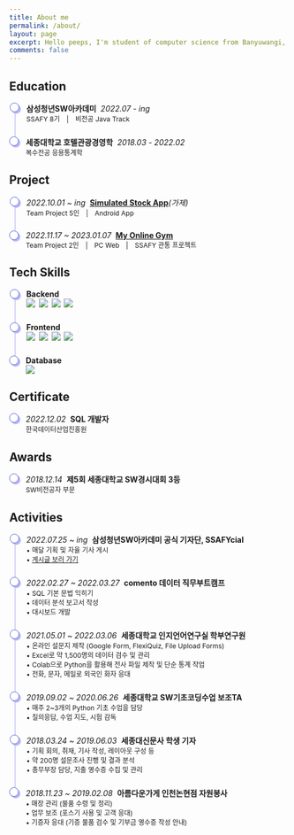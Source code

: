 ```yaml
---
title: About me
permalink: /about/
layout: page
excerpt: Hello peeps, I'm student of computer science from Banyuwangi, living in Jogjakarta. This blog for documentation about my programming journey, running on jekyll, hosting on netlify and using my own simple theme.
comments: false
---
```


<head>
  <style> 
    .container ul, li {
      list-style: none;
      padding: 0;
    }
    .container li {
      padding-bottom: 1.5rem;
      border-left: 1px solid #abaaed;
      position: relative;
      padding-left: 20px;
      margin-left: 10px;
    }
    .container li:last-child {
      border: 0px;
      padding-bottom: 0;
    }
    .container li:before {
      content: '';
      width: 15px;
      height: 15px;
      background: white;
      border: 1px solid #4e5ed3;
      box-shadow: 3px 3px 0px #bab5f8;
      box-shadow: 3px 3px 0px #bab5f8;
      border-radius: 50%;
      position: absolute;
      left: -10px;
      top: 0px;
    }
    .container p {
      font-size: 12px;
      margin: 0px;
    }
    .container .time {
      font-style: italic;
    }
    .container .time span {
      font-weight: bolder;
      font-style: normal;
    }
  </style>
</head>

## Education
<div class="container">
  <ul>
    <li>
      <div class="time">
        <span>삼성청년SW아카데미</span>&nbsp;
        2022.07 - ing
      </div>
      <p>SSAFY 8기&emsp;|&emsp;비전공 Java Track</p>
    </li>
    <li>
      <div class="time">
        <span>세종대학교 호텔관광경영학</span>&nbsp;
        2018.03 - 2022.02
      </div>
      <p>복수전공 응용통계학</p>
    </li>
  </ul>
</div>

## Project
<div class="container">
  <ul>
    <li>
      <div class="time">2022.10.01 ~ ing&nbsp;
        <span><a href="/project/simulated-stock-app/">Simulated Stock App</a></span>(가제)
      </div>
      <p>Team Project 5인&emsp;|&emsp;Android App</p>
    </li>
    <li>
      <div class="time">2022.11.17 ~ 2023.01.07&nbsp;
        <span><a href="/project/my-online-gym/">My Online Gym</a></span>
      </div>
      <p>Team Project 2인&emsp;|&emsp;PC Web&emsp;|&emsp;SSAFY 관통 프로젝트</p>
    </li>
  </ul>
</div>

## Tech Skills
<div class="container">
  <ul>
    <li>
      <div class="time">
        <span>Backend</span>
      </div>
      <p>
        <img src="https://img.shields.io/badge/Java-007396?style=flat&logo=Java&logoColor=white">&nbsp;
        <img src="https://img.shields.io/badge/Spring-6DB33F?style=flat&logo=Spring&logoColor=white">&nbsp;
        <img src="https://img.shields.io/badge/SpringBoot-6DB33F?style=flat&logo=SpringBoot&logoColor=white">&nbsp;
        <img src="https://img.shields.io/badge/Python-3766AB?style=flat&logo=Python&logoColor=white">
      </p>
    </li>
    <li>
      <div class="time">
        <span>Frontend</span>
      </div>
      <p>
        <img src="https://img.shields.io/badge/html5-E34F26?style=flat&logo=html5&logoColor=white">&nbsp;
        <img src="https://img.shields.io/badge/css3-1572B6?style=flat&logo=css3&logoColor=white">&nbsp;
        <img src="https://img.shields.io/badge/bootstrap-7952B3?style=flat&logo=bootstrap&logoColor=white">&nbsp;
        <img src="https://img.shields.io/badge/vue.js-4FC08D?style=flat&logo=vue.js&logoColor=white">
      </p>
    </li>
    <li>
      <div class="time">
        <span>Database</span>
      </div>
      <p>
        <img src="https://img.shields.io/badge/mysql-4479A1?style=flat&logo=mysql&logoColor=white">
      </p>
    </li>
  </ul>
</div>

## Certificate
<div class="container">
  <ul>
    <li>
      <div class="time">2022.12.02&nbsp;
        <span>SQL 개발자</span>
      </div>
      <p>한국데이터산업진흥원</p>
    </li>
  </ul>
</div>

## Awards
<div class="container">
  <ul>
    <li>
      <div class="time">2018.12.14&nbsp;
        <span>제5회 세종대학교 SW경시대회 3등</span>
      </div>
      <p>SW비전공자 부문</p>
    </li>
  </ul>
</div>

## Activities
<div class="container">
  <ul>
  <li>
      <div class="time">2022.07.25 ~ ing&nbsp;
        <span>삼성청년SW아카데미 공식 기자단, SSAFYcial</span>
      </div>
      <p>
        • 매달 기획 및 자율 기사 게시<br>
        • <a href="https://p-lay-ground.tistory.com/category/SSAFYcial" target="_blank">게시글 보러 가기</a>
      </p>
    </li>
    <li>
      <div class="time">2022.02.27 ~ 2022.03.27&nbsp;
        <span>comento 데이터 직무부트캠프</span>
      </div>
      <p>
        • SQL 기본 문법 익히기<br>
        • 데이터 분석 보고서 작성<br>
        • 대시보드 개발
      </p>
    </li>
    <li>
      <div class="time">2021.05.01 ~ 2022.03.06&nbsp;
        <span>세종대학교 인지언어연구실 학부연구원</span>
      </div>
      <p>
        • 온라인 설문지 제작 (Google Form, FlexiQuiz, File Upload Forms)<br>
        • Excel로 약 1,500명의 데이터 검수 및 관리<br>
        • Colab으로 Python을 활용해 전사 파일 제작 및 단순 통계 작업<br>
        • 전화, 문자, 메일로 외국인 화자 응대
      </p>
    </li>
    <li>
      <div class="time">2019.09.02 ~ 2020.06.26&nbsp;
        <span>세종대학교 SW기초코딩수업 보조TA</span>
      </div>
      <p>
        • 매주 2~3개의 Python 기초 수업을 담당<br>
        • 질의응답, 수업 지도, 시험 감독
      </p>
    </li>
    <li>
      <div class="time">2018.03.24 ~ 2019.06.03&nbsp;
        <span>세종대신문사 학생 기자</span>
      </div>
      <p>
        • 기획 회의, 취재, 기사 작성, 레이아웃 구성 등<br>
        • 약 200명 설문조사 진행 및 결과 분석<br>
        • 총무부장 담당, 지출 영수증 수집 및 관리
      </p>
    </li>
    <li>
      <div class="time">2018.11.23 ~ 2019.02.08&nbsp;
        <span>아름다운가게 인천논현점 자원봉사</span>
      </div>
      <p>
        • 매장 관리 (물품 수령 및 정리)<br>
        • 업무 보조 (포스기 사용 및 고객 응대)<br>
        • 기증자 응대 (기증 물품 검수 및 기부금 영수증 작성 안내)
      </p>
    </li>
  </ul>
</div>

